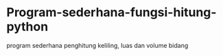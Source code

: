 # Program-sederhana-fungsi-hitung-python
program sederhana penghitung keliling, luas dan volume bidang
